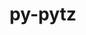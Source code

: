 ---
title: "py-pytz"
layout: cache
categories: [package, develop-2024-12-22]
meta: {"versions": ["2024.2"], "compilers": ["gcc@=11.1.0", "gcc@=11.4.0", "gcc@=13.2.0", "gcc@=7.5.0", "gcc@=9.4.0", "oneapi@=2024.2.1"], "oss": ["ubuntu18.04", "ubuntu20.04", "ubuntu22.04", "ubuntu24.04"], "platforms": ["linux"], "targets": ["aarch64", "neoverse_v2", "ppc64le", "x86_64_v3"], "stacks": ["data-vis-sdk", "e4s", "e4s-neoverse-v2", "e4s-oneapi", "e4s-power", "e4s-rocm-external", "ml-linux-aarch64-cpu", "ml-linux-aarch64-cuda", "ml-linux-x86_64-cpu", "ml-linux-x86_64-cuda", "ml-linux-x86_64-rocm", "radiuss", "root"], "num_specs": 20, "num_specs_by_stack": {"root": 20, "radiuss": 1, "e4s-power": 3, "data-vis-sdk": 1, "e4s-neoverse-v2": 1, "e4s-rocm-external": 1, "e4s": 4, "e4s-oneapi": 4, "ml-linux-aarch64-cpu": 3, "ml-linux-aarch64-cuda": 3, "ml-linux-x86_64-cpu": 3, "ml-linux-x86_64-cuda": 3, "ml-linux-x86_64-rocm": 1}}
spec_details: [{"hash": "pi37iyyk53qnlpuftq7ld3w2oobrccfv", "compiler": "gcc@=7.5.0", "versions": ["2024.2"], "os": "ubuntu18.04", "platform": "linux", "target": "x86_64_v3", "variants": ["build_system=python_pip"], "stacks": ["root", "radiuss"], "size": "-", "tarball": "https://binaries.spack.io/develop-2024-12-22/build_cache/linux-ubuntu18.04-x86_64_v3/gcc-7.5.0/py-pytz-2024.2/linux-ubuntu18.04-x86_64_v3-gcc-7.5.0-py-pytz-2024.2-pi37iyyk53qnlpuftq7ld3w2oobrccfv.spack"}, {"hash": "2svlccc76udkt3umot4z7yghle5f6vgr", "compiler": "gcc@=9.4.0", "versions": ["2024.2"], "os": "ubuntu20.04", "platform": "linux", "target": "ppc64le", "variants": ["build_system=python_pip"], "stacks": ["root", "e4s-power"], "size": "-", "tarball": "https://binaries.spack.io/develop-2024-12-22/build_cache/linux-ubuntu20.04-ppc64le/gcc-9.4.0/py-pytz-2024.2/linux-ubuntu20.04-ppc64le-gcc-9.4.0-py-pytz-2024.2-2svlccc76udkt3umot4z7yghle5f6vgr.spack"}, {"hash": "rpvi5h5snczhjtliiuv3f5ryn7misfmh", "compiler": "gcc@=9.4.0", "versions": ["2024.2"], "os": "ubuntu20.04", "platform": "linux", "target": "ppc64le", "variants": ["build_system=python_pip"], "stacks": ["root", "e4s-power"], "size": "-", "tarball": "https://binaries.spack.io/develop-2024-12-22/build_cache/linux-ubuntu20.04-ppc64le/gcc-9.4.0/py-pytz-2024.2/linux-ubuntu20.04-ppc64le-gcc-9.4.0-py-pytz-2024.2-rpvi5h5snczhjtliiuv3f5ryn7misfmh.spack"}, {"hash": "yp56lfxrk6wehqedi7egklygwfg3dnsm", "compiler": "gcc@=9.4.0", "versions": ["2024.2"], "os": "ubuntu20.04", "platform": "linux", "target": "ppc64le", "variants": ["build_system=python_pip"], "stacks": ["root", "e4s-power"], "size": "-", "tarball": "https://binaries.spack.io/develop-2024-12-22/build_cache/linux-ubuntu20.04-ppc64le/gcc-9.4.0/py-pytz-2024.2/linux-ubuntu20.04-ppc64le-gcc-9.4.0-py-pytz-2024.2-yp56lfxrk6wehqedi7egklygwfg3dnsm.spack"}, {"hash": "wggreltsd6pazreilvjmdqaolxeoyqvk", "compiler": "gcc@=11.1.0", "versions": ["2024.2"], "os": "ubuntu20.04", "platform": "linux", "target": "x86_64_v3", "variants": ["build_system=python_pip"], "stacks": ["root", "data-vis-sdk"], "size": "-", "tarball": "https://binaries.spack.io/develop-2024-12-22/build_cache/linux-ubuntu20.04-x86_64_v3/gcc-11.1.0/py-pytz-2024.2/linux-ubuntu20.04-x86_64_v3-gcc-11.1.0-py-pytz-2024.2-wggreltsd6pazreilvjmdqaolxeoyqvk.spack"}, {"hash": "ukim7npgnccpjmucxxcfnj7ytw3g55xf", "compiler": "gcc@=11.4.0", "versions": ["2024.2"], "os": "ubuntu22.04", "platform": "linux", "target": "neoverse_v2", "variants": ["build_system=python_pip"], "stacks": ["root", "e4s-neoverse-v2"], "size": "-", "tarball": "https://binaries.spack.io/develop-2024-12-22/build_cache/linux-ubuntu22.04-neoverse_v2/gcc-11.4.0/py-pytz-2024.2/linux-ubuntu22.04-neoverse_v2-gcc-11.4.0-py-pytz-2024.2-ukim7npgnccpjmucxxcfnj7ytw3g55xf.spack"}, {"hash": "hnxuokgy5tut6pgwfzaryhbc4vu5inw6", "compiler": "gcc@=11.4.0", "versions": ["2024.2"], "os": "ubuntu22.04", "platform": "linux", "target": "x86_64_v3", "variants": ["build_system=python_pip"], "stacks": ["root", "e4s-rocm-external", "e4s"], "size": "-", "tarball": "https://binaries.spack.io/develop-2024-12-22/build_cache/linux-ubuntu22.04-x86_64_v3/gcc-11.4.0/py-pytz-2024.2/linux-ubuntu22.04-x86_64_v3-gcc-11.4.0-py-pytz-2024.2-hnxuokgy5tut6pgwfzaryhbc4vu5inw6.spack"}, {"hash": "quai4vuoni3j2sj2x35x63hdothnjhcn", "compiler": "gcc@=11.4.0", "versions": ["2024.2"], "os": "ubuntu22.04", "platform": "linux", "target": "x86_64_v3", "variants": ["build_system=python_pip"], "stacks": ["root", "e4s"], "size": "-", "tarball": "https://binaries.spack.io/develop-2024-12-22/build_cache/linux-ubuntu22.04-x86_64_v3/gcc-11.4.0/py-pytz-2024.2/linux-ubuntu22.04-x86_64_v3-gcc-11.4.0-py-pytz-2024.2-quai4vuoni3j2sj2x35x63hdothnjhcn.spack"}, {"hash": "e4hxq2k2qwxtnurlo5qgmj42ydjvft7y", "compiler": "gcc@=11.4.0", "versions": ["2024.2"], "os": "ubuntu22.04", "platform": "linux", "target": "x86_64_v3", "variants": ["build_system=python_pip"], "stacks": ["root", "e4s"], "size": "-", "tarball": "https://binaries.spack.io/develop-2024-12-22/build_cache/linux-ubuntu22.04-x86_64_v3/gcc-11.4.0/py-pytz-2024.2/linux-ubuntu22.04-x86_64_v3-gcc-11.4.0-py-pytz-2024.2-e4hxq2k2qwxtnurlo5qgmj42ydjvft7y.spack"}, {"hash": "5brsito2mezuchxx4gdyxm4tvkiaq2na", "compiler": "gcc@=11.4.0", "versions": ["2024.2"], "os": "ubuntu22.04", "platform": "linux", "target": "x86_64_v3", "variants": ["build_system=python_pip"], "stacks": ["root", "e4s"], "size": "-", "tarball": "https://binaries.spack.io/develop-2024-12-22/build_cache/linux-ubuntu22.04-x86_64_v3/gcc-11.4.0/py-pytz-2024.2/linux-ubuntu22.04-x86_64_v3-gcc-11.4.0-py-pytz-2024.2-5brsito2mezuchxx4gdyxm4tvkiaq2na.spack"}, {"hash": "hxtjfvdfip35bvudpin3rzxklovmgoxo", "compiler": "oneapi@=2024.2.1", "versions": ["2024.2"], "os": "ubuntu22.04", "platform": "linux", "target": "x86_64_v3", "variants": ["build_system=python_pip"], "stacks": ["root", "e4s-oneapi"], "size": "-", "tarball": "https://binaries.spack.io/develop-2024-12-22/build_cache/linux-ubuntu22.04-x86_64_v3/oneapi-2024.2.1/py-pytz-2024.2/linux-ubuntu22.04-x86_64_v3-oneapi-2024.2.1-py-pytz-2024.2-hxtjfvdfip35bvudpin3rzxklovmgoxo.spack"}, {"hash": "zs2thya5ndiyaoplpt3ehjqnqynuwmge", "compiler": "oneapi@=2024.2.1", "versions": ["2024.2"], "os": "ubuntu22.04", "platform": "linux", "target": "x86_64_v3", "variants": ["build_system=python_pip"], "stacks": ["root", "e4s-oneapi"], "size": "-", "tarball": "https://binaries.spack.io/develop-2024-12-22/build_cache/linux-ubuntu22.04-x86_64_v3/oneapi-2024.2.1/py-pytz-2024.2/linux-ubuntu22.04-x86_64_v3-oneapi-2024.2.1-py-pytz-2024.2-zs2thya5ndiyaoplpt3ehjqnqynuwmge.spack"}, {"hash": "itwwcubf7mauydkluexhec5mlahce454", "compiler": "oneapi@=2024.2.1", "versions": ["2024.2"], "os": "ubuntu22.04", "platform": "linux", "target": "x86_64_v3", "variants": ["build_system=python_pip"], "stacks": ["root", "e4s-oneapi"], "size": "-", "tarball": "https://binaries.spack.io/develop-2024-12-22/build_cache/linux-ubuntu22.04-x86_64_v3/oneapi-2024.2.1/py-pytz-2024.2/linux-ubuntu22.04-x86_64_v3-oneapi-2024.2.1-py-pytz-2024.2-itwwcubf7mauydkluexhec5mlahce454.spack"}, {"hash": "ttefe34gmca6ixvvgxhl7w7c7tfecwps", "compiler": "oneapi@=2024.2.1", "versions": ["2024.2"], "os": "ubuntu22.04", "platform": "linux", "target": "x86_64_v3", "variants": ["build_system=python_pip"], "stacks": ["root", "e4s-oneapi"], "size": "-", "tarball": "https://binaries.spack.io/develop-2024-12-22/build_cache/linux-ubuntu22.04-x86_64_v3/oneapi-2024.2.1/py-pytz-2024.2/linux-ubuntu22.04-x86_64_v3-oneapi-2024.2.1-py-pytz-2024.2-ttefe34gmca6ixvvgxhl7w7c7tfecwps.spack"}, {"hash": "24jj6k4jyytfu4mapols26dvodhjmdhx", "compiler": "gcc@=13.2.0", "versions": ["2024.2"], "os": "ubuntu24.04", "platform": "linux", "target": "aarch64", "variants": ["build_system=python_pip"], "stacks": ["root", "ml-linux-aarch64-cpu", "ml-linux-aarch64-cuda"], "size": "-", "tarball": "https://binaries.spack.io/develop-2024-12-22/build_cache/linux-ubuntu24.04-aarch64/gcc-13.2.0/py-pytz-2024.2/linux-ubuntu24.04-aarch64-gcc-13.2.0-py-pytz-2024.2-24jj6k4jyytfu4mapols26dvodhjmdhx.spack"}, {"hash": "jutcosf7fdlmjtx4iu7kys2epqo7x5sg", "compiler": "gcc@=13.2.0", "versions": ["2024.2"], "os": "ubuntu24.04", "platform": "linux", "target": "aarch64", "variants": ["build_system=python_pip"], "stacks": ["root", "ml-linux-aarch64-cpu", "ml-linux-aarch64-cuda"], "size": "-", "tarball": "https://binaries.spack.io/develop-2024-12-22/build_cache/linux-ubuntu24.04-aarch64/gcc-13.2.0/py-pytz-2024.2/linux-ubuntu24.04-aarch64-gcc-13.2.0-py-pytz-2024.2-jutcosf7fdlmjtx4iu7kys2epqo7x5sg.spack"}, {"hash": "t6vl4jtlxih5gqmhppf5gn3xmhcjbpv7", "compiler": "gcc@=13.2.0", "versions": ["2024.2"], "os": "ubuntu24.04", "platform": "linux", "target": "aarch64", "variants": ["build_system=python_pip"], "stacks": ["root", "ml-linux-aarch64-cpu", "ml-linux-aarch64-cuda"], "size": "-", "tarball": "https://binaries.spack.io/develop-2024-12-22/build_cache/linux-ubuntu24.04-aarch64/gcc-13.2.0/py-pytz-2024.2/linux-ubuntu24.04-aarch64-gcc-13.2.0-py-pytz-2024.2-t6vl4jtlxih5gqmhppf5gn3xmhcjbpv7.spack"}, {"hash": "7jsrmnrq62j5ah7zpmlocs3lwbg3ajtu", "compiler": "gcc@=13.2.0", "versions": ["2024.2"], "os": "ubuntu24.04", "platform": "linux", "target": "x86_64_v3", "variants": ["build_system=python_pip"], "stacks": ["root", "ml-linux-x86_64-cpu", "ml-linux-x86_64-cuda"], "size": "-", "tarball": "https://binaries.spack.io/develop-2024-12-22/build_cache/linux-ubuntu24.04-x86_64_v3/gcc-13.2.0/py-pytz-2024.2/linux-ubuntu24.04-x86_64_v3-gcc-13.2.0-py-pytz-2024.2-7jsrmnrq62j5ah7zpmlocs3lwbg3ajtu.spack"}, {"hash": "4b7eun7mmsfnnuxjdunhssbnyvmcq76p", "compiler": "gcc@=13.2.0", "versions": ["2024.2"], "os": "ubuntu24.04", "platform": "linux", "target": "x86_64_v3", "variants": ["build_system=python_pip"], "stacks": ["root", "ml-linux-x86_64-rocm", "ml-linux-x86_64-cpu", "ml-linux-x86_64-cuda"], "size": "-", "tarball": "https://binaries.spack.io/develop-2024-12-22/build_cache/linux-ubuntu24.04-x86_64_v3/gcc-13.2.0/py-pytz-2024.2/linux-ubuntu24.04-x86_64_v3-gcc-13.2.0-py-pytz-2024.2-4b7eun7mmsfnnuxjdunhssbnyvmcq76p.spack"}, {"hash": "4o4zm7auby42hhm5nxfole6czumvas6v", "compiler": "gcc@=13.2.0", "versions": ["2024.2"], "os": "ubuntu24.04", "platform": "linux", "target": "x86_64_v3", "variants": ["build_system=python_pip"], "stacks": ["root", "ml-linux-x86_64-cpu", "ml-linux-x86_64-cuda"], "size": "-", "tarball": "https://binaries.spack.io/develop-2024-12-22/build_cache/linux-ubuntu24.04-x86_64_v3/gcc-13.2.0/py-pytz-2024.2/linux-ubuntu24.04-x86_64_v3-gcc-13.2.0-py-pytz-2024.2-4o4zm7auby42hhm5nxfole6czumvas6v.spack"}]
---